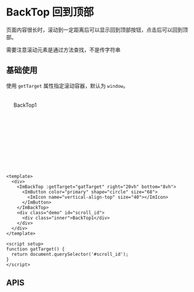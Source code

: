 # BackTop 回到顶部

页面内容很长时，滚动到一定距离后可以显示回到顶部按钮，点击后可以回到顶部。

<ImAlert title="Tips" variant="outlined">需要注意滚动元素是通过方法查找，不是传字符串</ImAlert>

## 基础使用

使用 `getTarget` 属性指定滚动容器，默认为 `window`。

<div>
    <ImBackTop :getTarget="gatTarget" right="20vh" bottom="8vh">
      <ImButton color="primary" shape="circle" size="68">
        <ImIcon name="vertical-align-top" size="40"></ImIcon>
      </ImButton>
    </ImBackTop>
      <div class="demo" id="scroll_id">
        <div class="inner">BackTop1</div>
      </div>
  </div>

```vue
<template>
  <div>
    <ImBackTop :getTarget="gatTarget" right="20vh" bottom="8vh">
      <ImButton color="primary" shape="circle" size="68">
        <ImIcon name="vertical-align-top" size="40"></ImIcon>
      </ImButton>
    </ImBackTop>
    <div class="demo" id="scroll_id">
      <div class="inner">BackTop1</div>
    </div>
  </div>
</template>

<script setup>
function gatTarget() {
  return document.querySelector('#scroll_id');
}
</script>
```

<script setup>
function gatTarget() {
  return document.querySelector('#scroll_id');
}

</script>

<style scoped>
.demo {
  height: 200px;
  flex: 1;
  overflow-y: auto;
  border-radius: 4px;
  background-color: var(--im-primary-color-6);
}

.inner {
  height: 1500px;
  padding: 20px;
}

</style>

## APIS
